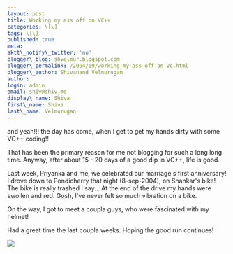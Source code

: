 ```yaml
---
layout: post
title: Working my ass off on VC++
categories: \[\]
tags: \[\]
published: true
meta:
aktt\_notify\_twitter: 'no'
blogger\_blog: shvelmur.blogspot.com
blogger\_permalink: /2004/09/working-my-ass-off-on-vc.html
blogger\_author: Shivanand Velmurugan
author:
login: admin
email: shiv@shiv.me
display\_name: Shiva
first\_name: Shiva
last\_name: Velmurugan
---
```


and yeah!!! the day has come, when I get to get my hands dirty with some VC++ coding!!

That has been the primary reason for me not blogging for such a long long time. Anyway, after about 15 - 20 days of a good dip in VC++, life is good.

Last week, Priyanka and me, we celebrated our marriage's first anniversary! I drove down to Pondicherry that night (8-sep-2004), on Shankar's bike! The bike is really trashed I say... At the end of the drive my hands were swollen and red. Gosh, I've never felt so much vibration on a bike.

On the way, I got to meet a coupla guys, who were fascinated with my helmet!

Had a great time the last coupla weeks. Hoping the good run continues!

![](/images/7854873-109534741414566981?l=shvelmur.blogspot.com)